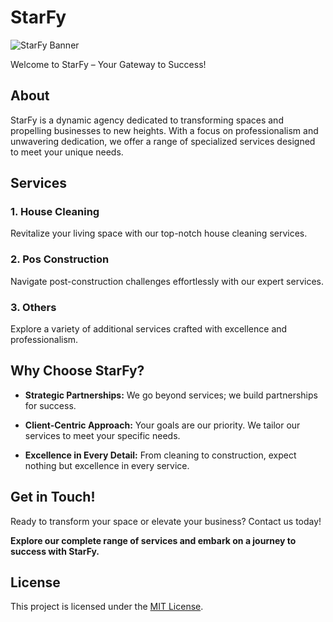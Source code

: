 # StarFy

![StarFy Banner](./public/banner.jpg)

Welcome to StarFy – Your Gateway to Success!

## About

StarFy is a dynamic agency dedicated to transforming spaces and propelling businesses to new heights. With a focus on professionalism and unwavering dedication, we offer a range of specialized services designed to meet your unique needs.

## Services

### 1. House Cleaning
Revitalize your living space with our top-notch house cleaning services.

### 2. Pos Construction
Navigate post-construction challenges effortlessly with our expert services.

### 3. Others
Explore a variety of additional services crafted with excellence and professionalism.

## Why Choose StarFy?

- **Strategic Partnerships:** We go beyond services; we build partnerships for success.
  
- **Client-Centric Approach:** Your goals are our priority. We tailor our services to meet your specific needs.

- **Excellence in Every Detail:** From cleaning to construction, expect nothing but excellence in every service.

## Get in Touch!

Ready to transform your space or elevate your business? Contact us today!

**Explore our complete range of services and embark on a journey to success with StarFy.**

## License

This project is licensed under the [MIT License](LICENSE).
